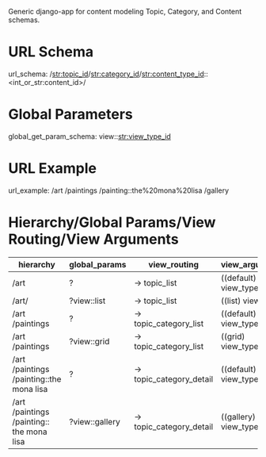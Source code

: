 Generic django-app for content modeling Topic, Category, and Content schemas. 

# URL Schema
url_schema:
  /<str:topic_id>/<str:category_id>/<str:content_type_id>::<int_or_str:content_id>/

# Global Parameters
global_get_param_schema:
  view::<str:view_type_id>

# URL Example
url_example:
  /art  /paintings  /painting::the%20mona%20lisa  /gallery 

# Hierarchy/Global Params/View Routing/View Arguments
| hierarchy | global_params | view_routing | view_arguments | 
|-----------|---------------|--------------|----------------|
  | /art                                      | ?              |->   topic_list            |((default) view_type)|
  | /art/                                     | ?view::list    |->   topic_list            |((list) view_type)|
  | /art /paintings                           | ?              |->   topic_category_list   |((default) view_type) |
  | /art /paintings                           | ?view::grid    |->   topic_category_list   |((grid) view_type)      |                         
  | /art /paintings /painting::the mona lisa  | ?              |->   topic_category_detail  |((default) view_type) |
  | /art /paintings /painting:: the mona lisa | ?view::gallery |->   topic_category_detail  |((gallery) view_type) |
